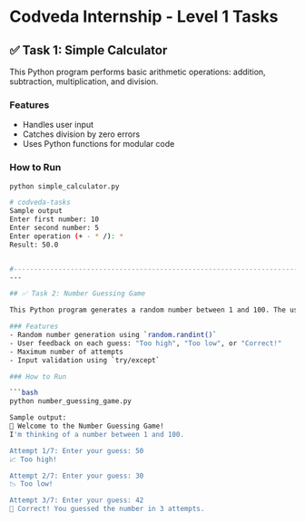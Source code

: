 # Codveda Internship - Level 1 Tasks

## ✅ Task 1: Simple Calculator

This Python program performs basic arithmetic operations: addition, subtraction, multiplication, and division.

### Features
- Handles user input
- Catches division by zero errors
- Uses Python functions for modular code

### How to Run
```bash
python simple_calculator.py

# codveda-tasks
Sample output
Enter first number: 10  
Enter second number: 5  
Enter operation (+ - * /): *  
Result: 50.0


#----------------------------------------------------------------------------------------------------------------------
---

## ✅ Task 2: Number Guessing Game

This Python program generates a random number between 1 and 100. The user has a limited number of attempts to guess the number, with hints provided after each guess.

### Features
- Random number generation using `random.randint()`
- User feedback on each guess: "Too high", "Too low", or "Correct!"
- Maximum number of attempts
- Input validation using `try/except`

### How to Run

```bash
python number_guessing_game.py

Sample output:
🎯 Welcome to the Number Guessing Game!
I'm thinking of a number between 1 and 100.

Attempt 1/7: Enter your guess: 50  
📈 Too high!

Attempt 2/7: Enter your guess: 30  
📉 Too low!

Attempt 3/7: Enter your guess: 42  
🎉 Correct! You guessed the number in 3 attempts.
